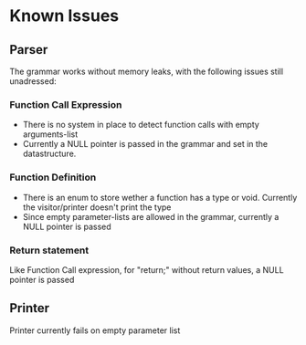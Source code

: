 # Known Issues

## Parser

The grammar works without memory leaks, with the following issues still unadressed:

### Function Call Expression

* There is no system in place to detect function calls with empty arguments-list
* Currently a NULL pointer is passed in the grammar and set in the datastructure. 

### Function Definition

* There is an enum to store wether a function has a type or void. Currently the visitor/printer doesn't print the type
* Since empty parameter-lists are allowed in the grammar, currently a NULL pointer is passed

### Return statement

Like Function Call expression, for "return;" without return values, a NULL pointer is passed

## Printer

Printer currently fails on empty parameter list
